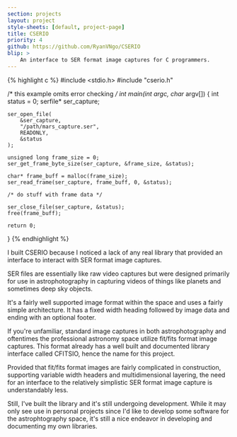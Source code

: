 ```yaml
---
section: projects
layout: project 
style-sheets: [default, project-page]
title: CSERIO 
priority: 4
github: https://github.com/RyanVNgo/CSERIO
blip: >
    An interface to SER format image captures for C programmers.
---
```


{% highlight c %}
#include <stdio.h>
#include "cserio.h"

/* this example omits error checking */
int main(int argc, char* argv[]) {
    int status = 0;
    serfile* ser_capture;

    ser_open_file(
        &ser_capture,
        "/path/mars_capture.ser",
        READONLY, 
        &status
    );

    unsigned long frame_size = 0;
    ser_get_frame_byte_size(ser_capture, &frame_size, &status);

    char* frame_buff = malloc(frame_size);
    ser_read_frame(ser_capture, frame_buff, 0, &status);

    /* do stuff with frame data */

    ser_close_file(ser_capture, &status);
    free(frame_buff);

    return 0;
}
{% endhighlight %}

I built CSERIO because I noticed a lack of any real library that
provided an interface to interact with SER format image captures.

SER files are essentially like raw video captures but were designed 
primarily for use in astrophotography in capturing videos of things
like planets and sometimes deep sky objects.

It's a fairly well supported image format within the space and uses
a fairly simple architecture. It has a fixed width heading followed
by image data and ending with an optional footer.

If you're unfamiliar, standard image captures in both astrophotography
and oftentimes the professional astronomy space utilize fit/fits format
image captures. This format already has a well built and documented
library interface called CFITSIO, hence the name for this project.

Provided that fit/fits format images are fairly complicated in
construction, supporting variable width headers and multidimensional
layering, the need for an interface to the relatively simplistic
SER format image capture is understandably less.

Still, I've built the library and it's still undergoing development.
While it may only see use in personal projects since I'd like to develop
some software for the astrophtography space, it's still a nice
endeavor in developing and documenting my own libraries.


